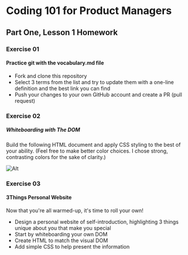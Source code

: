 # Coding 101 for Product Managers

## Part One, Lesson 1 Homework

### Exercise 01
#### Practice git with the vocabulary.md file
- Fork and clone this repository
- Select 3 terms from the list and try to update them with a one-line definition and the best link you can find
- Push your changes to your own GitHub account and create a PR (pull request)

### Exercise 02
##### Whiteboarding with The DOM
Build the following HTML document and apply CSS styling to the best of your ability. (Feel free to make better color choices. I chose strong, contrasting colors for the sake of clarity.)

![Alt](https://cloud.githubusercontent.com/assets/7320191/20252524/f1aea0c8-a9d7-11e6-9437-b55c50eafb69.png "HTML Architecture")

### Exercise 03
#### 3Things Personal Website
Now that you're all warmed-up, it's time to roll your own!

- Design a personal website of self-introduction, highlighting 3 things unique about you that make you special
- Start by whiteboarding your own DOM
- Create HTML to match the visual DOM
- Add simple CSS to help present the information


